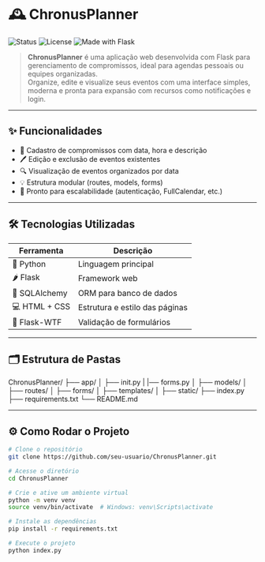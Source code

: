 # 🕰️ ChronusPlanner

![Status](https://img.shields.io/badge/status-em%20desenvolvimento-yellow)
![License](https://img.shields.io/badge/license-MIT-blue.svg)
![Made with Flask](https://img.shields.io/badge/made%20with-Flask-blue)

> **ChronusPlanner** é uma aplicação web desenvolvida com Flask para gerenciamento de compromissos, ideal para agendas pessoais ou equipes organizadas.  
> Organize, edite e visualize seus eventos com uma interface simples, moderna e pronta para expansão com recursos como notificações e login.

---

## ✨ Funcionalidades

- 📅 Cadastro de compromissos com data, hora e descrição
- 🖊️ Edição e exclusão de eventos existentes
- 🔍 Visualização de eventos organizados por data
- 💡 Estrutura modular (routes, models, forms)
- 🧱 Pronto para escalabilidade (autenticação, FullCalendar, etc.)

---

## 🛠️ Tecnologias Utilizadas

| Ferramenta | Descrição |
|-----------|------------|
| 🐍 Python | Linguagem principal |
| 🌶️ Flask | Framework web |
| 🐘 SQLAlchemy | ORM para banco de dados |
| 💻 HTML + CSS | Estrutura e estilo das páginas |
| 🧪 Flask-WTF | Validação de formulários |

---

## 🗂️ Estrutura de Pastas

ChronusPlanner/
├── app/
│ ├── init.py
| |── forms.py
│ ├── models/
│ ├── routes/
│ ├── forms/
│ ├── templates/
│ ├── static/
├── index.py
├── requirements.txt
└── README.md


---

## ⚙️ Como Rodar o Projeto

```bash
# Clone o repositório
git clone https://github.com/seu-usuario/ChronusPlanner.git

# Acesse o diretório
cd ChronusPlanner

# Crie e ative um ambiente virtual
python -m venv venv
source venv/bin/activate  # Windows: venv\Scripts\activate

# Instale as dependências
pip install -r requirements.txt

# Execute o projeto
python index.py
